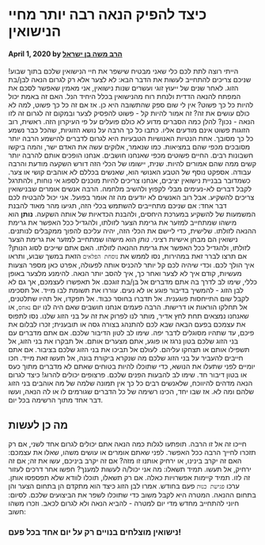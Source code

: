 # כיצד להפיק הנאה רבה יותר מחיי הנישואין

#### April 1, 2020 by [הרב משה בן ישראל](/)

הייתי רוצה לתת לכם כלי שאני מבטיח שישפר את חיי הנישואין שלכם בתוך שבוע! שניכם צריכים להתחייב לעשות את הדבר הבא: לא לצער אלא רק לגרום הנאה לבן/בת הזוג. לאחר שנים של ייעוץ זוגי ועשרים שנות נישואין, אני מאמין שאפשר לסכם את המפתח להנאה הדדית ולנחת רוח מהנישואין בכלל היחיד הנל. האם זה באמת יכול להיות כל כך פשוט? אין לי שום ספק שהתשובה היא כן. אז אם זה כל כך פשוט, למה לא כולם עושים את זה? זה אמור להיות קל - פשוט להפסיק לצער ובמקום זה לגרום זה לזו הנאה - נכון? להלן כמה הסברים מדוע לא כולם פועלים על פי העיקרון הזה. ראשית, רוב הזוגות פשוט אינם מודעים אליו. כתבו כל כך הרבה על נושא הזוגיות, שהכל כבר נשמע כל כך מסובך. אחת הנטיות האנושיות הטבעיות היא לגרום לדברים להישמע הרבה יותר מסובכים מכפי שהם במציאות. כמו שנאמר, אלוקים עשה את האדם ישר, והמה ביקשו חשבונות רבים. החיים פשוטים מכפי שאנחנו חושבים. אנחנו הופכים אותם להרבה יותר קשים ממה שהם אמורים להיות. שנית, יישומו של הכלי הזה דורש השקעה מודעת והרבה עבודה. אספקט נוסף של הטבע האנושי הוא, שאנשים בכללם לא אוהבים קושי או צער. כשמדובר בבניית נישואין יציבים, אנחנו צריכים להיות מוכנים לספוג אי נוחות, ולהתרגל לקבל דברים לא-נעימים מבלי לקפוץ ולהשיב מלחמה. הרבה אנשים אומרים שבנישואין צריכים להשקיע. אבל רוב האנשים לא יודעים מה זה אומר בפועל. אני יכול להבטיח לכם דבר אחד: אם שניכם מתחייבים להשתמש בכלי הזה, תגיעו מהר מאוד להבנת המשמעות של להשקיע במערכת היחסים, ולהבנת הכדאיות של אותה השקעה. **נותן** הוא מישהו שמתחייב למזער את גרימת הצער לזולתו, ולהגדיל ככל האפשר את גרימת ההנאה לזולתו. שלישית, כדי ליישם את הכלי הזה, יהיה עליכם להפוך ממקבלים לנותנים. נישואין הם מבחן אישיות רציני. _נותן_ הוא מישהו שמתחייב למזער את גרימת הצער לזולתו, ולהגדיל ככל האפשר את גרימת ההנאה לזולתו. האם אתם שייכים לסוג הנותן? אם תרצו לברר זאת במהירות, נסו לממש את `נוסחת הפלאים` הזאת במשך שבוע, ותראו איך הולך לכם. וכדי שיהיה לכם קל יותר להכניס אותה לפעולה, אפרט כאן מספר הצעות מעשיות, קודם איך לא לצער ואחר כך, איך להסב יותר הנאה. להימנע מלצער באופן כללי, שימו לב לדרך בה אתם מדברים אל בן/בת זוגכם. אל תאפשרו לעצמכם, אך גם לא לבן הזוג - להמשיך בדיבור פוגע או לא נעים. עוררו את תשומת לבו מייד. אל תסכימו לקבל שום התייחסות פוגענית. אל תדברו בחוסר כבוד. אל תפקדו, אל תהיו שתלטנים, אל תחלקו הוראות או דרישות. הרבה פעמים אנחנו חושבים שאם היה לנו יום `נאחס`, או שאנחנו נמצאים תחת לחץ אדיר, מותר לנו לפרוק את זה על בני הזוג שלנו. נסו לתפוס את עצמכם בפעם הבאה שבא לכם להתנהג בצורה גסה או תובענית; זכרו לבלום את פיכם, עד שתהיו מסוגלים לדבר יפה. שימו לב לטון הדיבור שלכם. אם אתם מדברים עם בני הזוג שלכם בטון נרגז או פוגע, אתם מצערים אותם. אל תבקרו את בני הזוג, אל תשפילו אותם או תצחקו עליהם. לעולם אל תביכו את בני הזוג שלכם בציבור. אם אתם חייבים להעביר על בני הזוג שלכם מה שנקרא ביקורת בונה, אל תעשו זאת מייד. חכו יומיים לפני שתעלו את הנושא, כדי שתוכלו להיות בטוחים שאתם לא מדברים מתוך כעס או בטון דיבור חד. שימו לב להבעות הפנים שלכם. פרצופים יכולים להרוג! כיצד לגרום הנאה מדהים להיווכח, שלאנשים רבים כל כך אין תמונה שלמה של מה אוהבים בני הזוג שלהם ומה לא. אז שבו יחד, הכינו רשימה של כל הדברים שגורמים לו או לה הנאה, ועשו דבר אחד מתוך הרשימה בכל יום.

## מה כן לעשות

חייכו זה אל זו הרבה. תופתעו לגלות כמה הנאה אתם יכולים לגרום אחד לשני, אם רק תזכרו לחייך הרבה ככל האפשר. לפני שאתם אומרים או עושים משהו, שאלו את עצמכם: האם זה יקרב בינינו, או ירחיק אותנו זו מזה? אם זה יקרב ביניכם, עשו את זה; אם זה ירחיק, אל תעשו. תמיד תשאלו: מה אני יכול/ה לעשות למענך? חפשו אחר דרכים לעזור זה לזו. תמיד קיימות אפשרויות כאלה. אם רק תשאלו, תוכלו לוודא שלא תפספסו אותן. ערכו `פגישת כנוּת` פעם בחודש. אמרו לבן הזוג כיצד הוא מתקדם הן בתחום הצער והן בתחום ההנאה. המטרה היא לקבל משוב כדי שתוכלו לשפר את הביצועים שלכם. לסיום: חיוני להתחייב מחדש מדי יום למטרה - להביא הנאה ולא לגרום לכאב. וזכרו משהו חשוב:

### נישואין מוצלחים בנויים רק על יום אחד בכל פעם!
